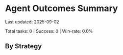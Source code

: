 # Agent Outcomes Summary
Last updated: 2025-09-02

Total tasks: 0 | Success: 0 | Win-rate: 0.0%

## By Strategy
